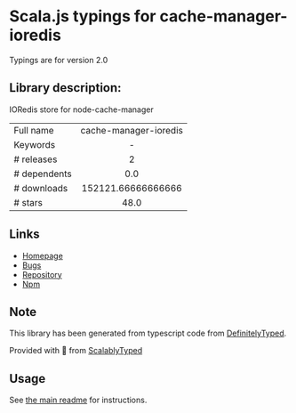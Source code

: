 
# Scala.js typings for cache-manager-ioredis

Typings are for version 2.0

## Library description:
IORedis store for node-cache-manager

|                    |                 |
| ------------------ | :-------------: |
| Full name          | cache-manager-ioredis |
| Keywords           | - |
| # releases         | 2 |
| # dependents       | 0.0 |
| # downloads        | 152121.66666666666 |
| # stars            | 48.0 |

## Links
- [Homepage](https://github.com/dabroek/node-cache-manager-ioredis#readme)
- [Bugs](https://github.com/dabroek/node-cache-manager-ioredis/issues)
- [Repository](https://github.com/dabroek/node-cache-manager-ioredis)
- [Npm](https://www.npmjs.com/package/cache-manager-ioredis)
    


## Note
This library has been generated from typescript code from [DefinitelyTyped](https://definitelytyped.org).

Provided with :purple_heart: from [ScalablyTyped](https://github.com/oyvindberg/ScalablyTyped)

## Usage
See [the main readme](../../readme.md) for instructions.


